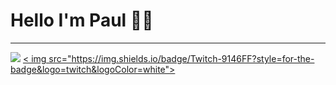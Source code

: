 # Hello I'm Paul 🤖🤖
---
<p>
<img src= https://img.shields.io/badge/Battle.net-000?style=for-the-badge&logo=battle.net&logoColor=148EFF>
<a href="https://www.twitch.tv/zaphiront"><	img src="https://img.shields.io/badge/Twitch-9146FF?style=for-the-badge&logo=twitch&logoColor=white">
</p>

<!--
**Zaphiront/Zaphiront** is a ✨ _special_ ✨ repository because its `README.md` (this file) appears on your GitHub profile.

Here are some ideas to get you started:

- 🔭 I’m currently working on ...
- 🌱 I’m currently learning ...
- 👯 I’m looking to collaborate on ...
- 🤔 I’m looking for help with ...
- 💬 Ask me about ...
- 📫 How to reach me: ...
- 😄 Pronouns: ...
- ⚡ Fun fact: ...
-->
